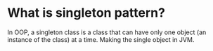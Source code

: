 # What is singleton pattern?

In OOP, a singleton class is a class that can have only one object (an instance of the class) at a time.
Making the single object in JVM.
